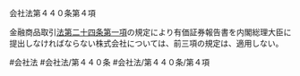 会社法第４４０条第４項

金融商品取引[法第二十四条第一項](会社法＿＿＿＿第２４条第１項)の規定により有価証券報告書を内閣総理大臣に提出しなければならない株式会社については、前三項の規定は、適用しない。

#会社法
#会社法/第４４０条
#会社法/第４４０条/第４項
